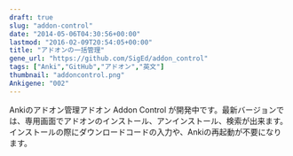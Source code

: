 ```yaml
---
draft: true
slug: "addon-control"
date: "2014-05-06T04:30:56+00:00"
lastmod: "2016-02-09T20:54:05+00:00"
title: "アドオンの一括管理"
gene_url: "https://github.com/SigEd/addon_control"
tags: ["Anki","GitHub","アドオン","英文"]
thumbnail: "addoncontrol.png"
Ankigene: "002"
---
```

Ankiのアドオン管理アドオン Addon Control が開発中です。最新バージョンでは、専用画面でアドオンのインストール、アンインストール、検索が出来ます。インストールの際にダウンロードコードの入力や、Ankiの再起動が不要になります。

